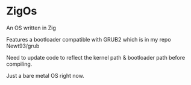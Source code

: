 # ZigOs
An OS written in Zig

Features a bootloader compatible with GRUB2 which is in my repo Newt93/grub

Need to update code to reflect the kernel path & bootloader path before compiling.

Just a bare metal OS right now.
